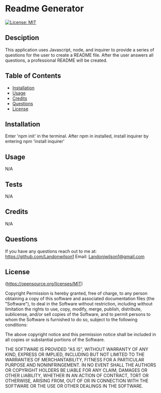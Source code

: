 # Readme Generator 

  [![License: MIT](https://img.shields.io/badge/License-MIT-yellow.svg)](https://opensource.org/licenses/MIT)

  ## Desciption 
  This application uses Javascript, node, and inquirer to provide a series of questions for the user to create a README file. After the user answers all questions, a professional README will be created.

  ## Table of Contents
  - [Installation](#installation)
  - [Usage](#usage)
  - [Credits](#contributing)
  - [Questions](#questions)
  - [License](#License)

  ## Installation 
  Enter 'npm init' in the terminal. After npm in installed, install inquirer by entering npm 'install inquirer'

  ## Usage 
  N/A

  ## Tests 
  N/A

  ## Credits 
  N/A

  ## Questions 
  If you have any questions reach out to me at:
  https://github.com/Landonwilson1
  Email: Landonjwilson1@gmail.com
  
  ## License
  (https://opensource.org/licenses/MIT)
  
Copyright <YEAR> <COPYRIGHT HOLDER>
Permission is hereby granted, free of charge, to any person obtaining a copy of this software and associated documentation files (the "Software"), to deal in the Software without restriction, including without limitation the rights to use, copy, modify, merge, publish, distribute, sublicense, and/or sell copies of the Software, and to permit persons to whom the Software is furnished to do so, subject to the following conditions:
              
The above copyright notice and this permission notice shall be included in all copies or substantial portions of the Software.
              
THE SOFTWARE IS PROVIDED "AS IS", WITHOUT WARRANTY OF ANY KIND, EXPRESS OR IMPLIED, INCLUDING BUT NOT LIMITED TO THE WARRANTIES OF MERCHANTABILITY, FITNESS FOR A PARTICULAR PURPOSE AND NONINFRINGEMENT. IN NO EVENT SHALL THE AUTHORS OR COPYRIGHT HOLDERS BE LIABLE FOR ANY CLAIM, DAMAGES OR OTHER LIABILITY, WHETHER IN AN ACTION OF CONTRACT, TORT OR OTHERWISE, ARISING FROM, OUT OF OR IN CONNECTION WITH THE SOFTWARE OR THE USE OR OTHER DEALINGS IN THE SOFTWARE.
